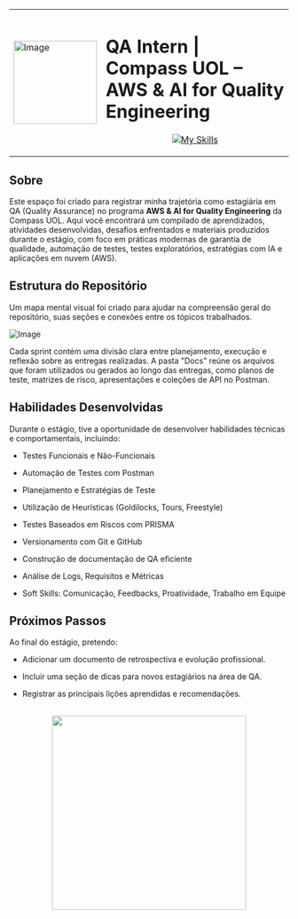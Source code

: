 <table>
  <tr>
    <td><img src="https://blogger.googleusercontent.com/img/b/R29vZ2xl/AVvXsEiVnxWkWcDkQ83ZedzJMtjgVzlNdocM7H0Sgsj3YPUGjsz4WET_Skfp9DKmjQHQtxkXpR5x9hoAmxWEhekBtila47wDVS3pzGdQuxuIsV8MtUDNsG6xQUGYcKesuZiQ5UAfJ8nxyuXKRSA_Jjl0jGCot-mRq7T0m6MhS3EsCpM2dYmnSMaJPRKWwnYIlSk/s1920/Por-que-a-Compasso-UOL-agora-se-chama-Compass-UOL.jpg" alt="Image" width="150" height="auto"></td>
    <td>
      <h1>QA Intern | Compass UOL – AWS & AI for Quality Engineering</h1>
      <div align="center">
        <a href="https://skillicons.dev">
          <img src="https://skillicons.dev/icons?i=postman,aws,vscode,python,git " alt="My Skills" 
            <p align="center">
</p>
        </a>
      </div>
    </td>
  </tr>
</table>

## Sobre

Este espaço foi criado para registrar minha trajetória como estagiária em QA (Quality Assurance) no programa **AWS & AI for Quality Engineering** da Compass UOL. Aqui você encontrará um compilado de aprendizados, atividades desenvolvidas, desafios enfrentados e materiais produzidos durante o estágio, com foco em práticas modernas de garantia de qualidade, automação de testes, testes exploratórios, estratégias com IA e aplicações em nuvem (AWS).

##  Estrutura do Repositório

Um mapa mental visual foi criado para ajudar na compreensão geral do repositório, suas seções e conexões entre os tópicos trabalhados.


<img src="https://github.com/user-attachments/assets/2400aa09-7b1b-40d4-99f7-0c4e54243a38" alt="Image">



Cada sprint contém uma divisão clara entre planejamento, execução e reflexão sobre as entregas realizadas. A pasta "Docs" reúne os arquivos que foram utilizados ou gerados ao longo das entregas, como planos de teste, matrizes de risco, apresentações e coleções de API no Postman.


## Habilidades Desenvolvidas

Durante o estágio, tive a oportunidade de desenvolver habilidades técnicas e comportamentais, incluindo:

- Testes Funcionais e Não-Funcionais

- Automação de Testes com Postman

- Planejamento e Estratégias de Teste

- Utilização de Heurísticas (Goldilocks, Tours, Freestyle)

- Testes Baseados em Riscos com PRISMA

- Versionamento com Git e GitHub

- Construção de documentação de QA eficiente

- Análise de Logs, Requisitos e Métricas

- Soft Skills: Comunicação, Feedbacks, Proatividade, Trabalho em Equipe


## Próximos Passos

 Ao final do estágio, pretendo:

- Adicionar um documento de retrospectiva e evolução profissional.

- Incluir uma seção de dicas para novos estagiários na área de QA.

- Registrar as principais lições aprendidas e recomendações.


<p align="center">
  <br>
  <img src="https://github.com/user-attachments/assets/79a2e995-a1be-4192-9ded-771004ef7417" width="350">
</p>

